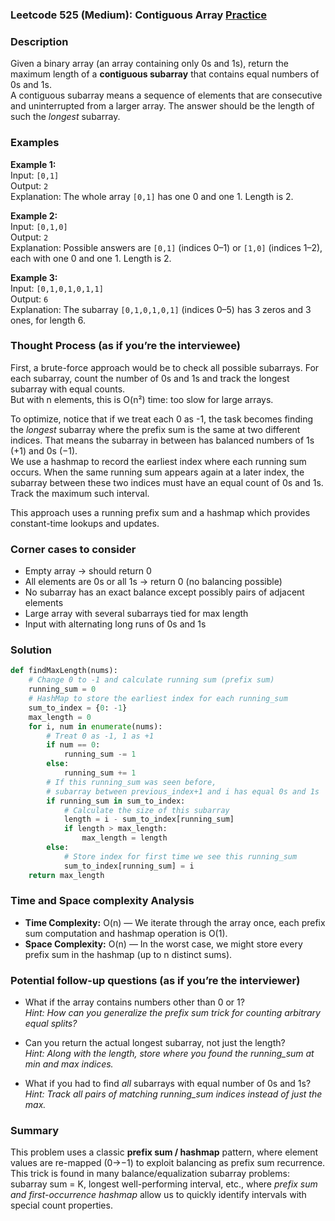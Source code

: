 ### Leetcode 525 (Medium): Contiguous Array [Practice](https://leetcode.com/problems/contiguous-array)

### Description  
Given a binary array (an array containing only 0s and 1s), return the maximum length of a **contiguous subarray** that contains equal numbers of 0s and 1s.  
A contiguous subarray means a sequence of elements that are consecutive and uninterrupted from a larger array. The answer should be the length of such the *longest* subarray.

### Examples  

**Example 1:**  
Input: `[0,1]`  
Output: `2`  
Explanation: The whole array `[0,1]` has one 0 and one 1. Length is 2.

**Example 2:**  
Input: `[0,1,0]`  
Output: `2`  
Explanation: Possible answers are `[0,1]` (indices 0–1) or `[1,0]` (indices 1–2), each with one 0 and one 1. Length is 2.

**Example 3:**  
Input: `[0,1,0,1,0,1,1]`  
Output: `6`  
Explanation: The subarray `[0,1,0,1,0,1]` (indices 0–5) has 3 zeros and 3 ones, for length 6.

### Thought Process (as if you’re the interviewee)  
First, a brute-force approach would be to check all possible subarrays. For each subarray, count the number of 0s and 1s and track the longest subarray with equal counts.  
But with n elements, this is O(n²) time: too slow for large arrays.

To optimize, notice that if we treat each 0 as -1, the task becomes finding the *longest* subarray where the prefix sum is the same at two different indices. That means the subarray in between has balanced numbers of 1s (+1) and 0s (−1).  
We use a hashmap to record the earliest index where each running sum occurs. When the same running sum appears again at a later index, the subarray between these two indices must have an equal count of 0s and 1s. Track the maximum such interval.

This approach uses a running prefix sum and a hashmap which provides constant-time lookups and updates.

### Corner cases to consider  
- Empty array → should return 0
- All elements are 0s or all 1s → return 0 (no balancing possible)
- No subarray has an exact balance except possibly pairs of adjacent elements
- Large array with several subarrays tied for max length
- Input with alternating long runs of 0s and 1s

### Solution

```python
def findMaxLength(nums):
    # Change 0 to -1 and calculate running sum (prefix sum)
    running_sum = 0
    # HashMap to store the earliest index for each running_sum
    sum_to_index = {0: -1}
    max_length = 0
    for i, num in enumerate(nums):
        # Treat 0 as -1, 1 as +1
        if num == 0:
            running_sum -= 1
        else:
            running_sum += 1
        # If this running_sum was seen before,
        # subarray between previous_index+1 and i has equal 0s and 1s
        if running_sum in sum_to_index:
            # Calculate the size of this subarray
            length = i - sum_to_index[running_sum]
            if length > max_length:
                max_length = length
        else:
            # Store index for first time we see this running_sum
            sum_to_index[running_sum] = i
    return max_length
```

### Time and Space complexity Analysis  

- **Time Complexity:** O(n) — We iterate through the array once, each prefix sum computation and hashmap operation is O(1).
- **Space Complexity:** O(n) — In the worst case, we might store every prefix sum in the hashmap (up to n distinct sums).

### Potential follow-up questions (as if you’re the interviewer)  

- What if the array contains numbers other than 0 or 1?  
  *Hint: How can you generalize the prefix sum trick for counting arbitrary equal splits?*

- Can you return the actual longest subarray, not just the length?  
  *Hint: Along with the length, store where you found the running_sum at min and max indices.*

- What if you had to find *all* subarrays with equal number of 0s and 1s?  
  *Hint: Track all pairs of matching running_sum indices instead of just the max.*

### Summary  
This problem uses a classic **prefix sum / hashmap** pattern, where element values are re-mapped (0→−1) to exploit balancing as prefix sum recurrence.  
This trick is found in many balance/equalization subarray problems: subarray sum = K, longest well-performing interval, etc., where *prefix sum and first-occurrence hashmap* allow us to quickly identify intervals with special count properties.